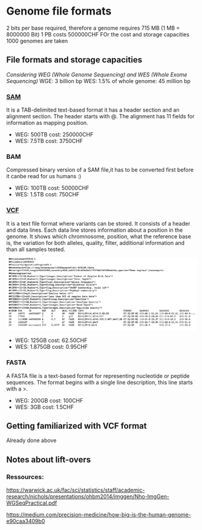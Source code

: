 # Genome file formats
2 bits per base required, therefore a genome requires 715 MB (1 MB = 8000000 Bit)
1 PB costs 500000CHF
FOr the cost and storage capacities 1000 genomes are taken 

## File formats and storage capacities
*Considering WEG (Whole Genome Sequencing) and WES (Whole Exome Sequencing)*
WGE: 3 billion bp
WES: 1.5% of whole genome: 45 million bp

### [SAM](https://samtools.github.io/hts-specs/SAMv1.pdf)

It is a TAB-delimited text-based format it has a header section and an alignment section. The header starts with @. The alignment has 11 fields for information as mapping position.

* WEG: 500TB cost: 250000CHF
* WES: 7.5TB cost: 3750CHF

### BAM
Compressed binary version of a SAM file,it has to be converted first before it canbe read for us humans :)

* WEG: 100TB cost: 50000CHF
* WES: 1.5TB cost: 750CHF



### [VCF](https://www.ncbi.nlm.nih.gov/pmc/articles/PMC3137218/)

It is a text file format where variants can be stored. It consists of a header and data lines. Each data line stores information about a position in the genome. It shows which chromnosome, position, what the reference base is, the variation for both alleles, quality, filter, additional information and than all samples tested.

 ![VCF file](VCF.png)

* WEG: 125GB cost: 62.50CHF
* WES: 1.875GB cost: 0.95CHF


### FASTA
A FASTA file is a text-based format for representing nucleotide or peptide sequences. The format begins with a single line description, this line starts with a >.

* WEG: 200GB cost: 100CHF
* WES: 3GB cost: 1.5CHF

 
## Getting familiarized with VCF format
Already done above

## Notes about lift-overs

### Ressources:

https://warwick.ac.uk/fac/sci/statistics/staff/academic-research/nichols/presentations/ohbm2014/imggen/Nho-ImgGen-WGSeqPractical.pdf

https://medium.com/precision-medicine/how-big-is-the-human-genome-e90caa3409b0

 
